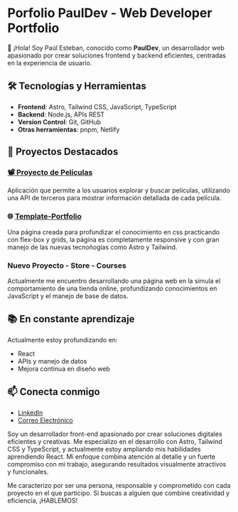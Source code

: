 # Porfolio PaulDev - Web Developer Portfolio

👋 ¡Hola! Soy Paúl Esteban, conocido como **PaulDev**, un desarrollador web apasionado por crear soluciones frontend y backend eficientes, centradas en la experiencia de usuario.

## 🛠 Tecnologías y Herramientas

- **Frontend**: Astro, Tailwind CSS, JavaScript, TypeScript
- **Backend**: Node.js, APIs REST
- **Version Control**: Git, GitHub
- **Otras herramientas**: pnpm, Netlify

## 🚀 Proyectos Destacados

### [📽 Proyecto de Películas](https://github.com/Paul1226/MoviesTMDB)

Aplicación que permite a los usuarios explorar y buscar películas, utilizando una API de terceros para mostrar información detallada de cada película.

### 🌐 [Template-Portfolio](https://github.com/Paul1226/Template-Porfolio)

Una página creada para profundizar el conocimiento en css practicando con flex-box y grids, la página es completamente responsive y con gran manejo de las nuevas tecnoñogías como Astro y Tailwind.

### Nuevo Proyecto - Store - Courses

Actualmente me encuentro desarrollando una página web en la simula el comportamiento de una tienda online, profundizando conocimientos en JavaScript y el manejo de base de datos.

## 📚 En constante aprendizaje

Actualmente estoy profundizando en:

- React
- APIs y manejo de datos
- Mejora continua en diseño web

## 📫 Conecta conmigo

- [LinkedIn](https://www.linkedin.com/in/paul-guachichullca-2287602b1/)
- [Correo Electrónico](mailto:paulguachichullca023@gmail.com)

Soy un desarrollador front-end apasionado por crear soluciones digitales eficientes y creativas. Me especializo en el desarrollo con Astro, Tailwind CSS y TypeScript, y actualmente estoy ampliando mis habilidades aprendiendo React. Mi enfoque combina atención al detalle y un fuerte compromiso con mi trabajo, asegurando resultados visualmente atractivos y funcionales.

Me caracterizo por ser una persona, responsable y comprometido con cada proyecto en el que participo. Si buscas a alguien que combine creatividad y eficiencia, ¡HABLEMOS!
